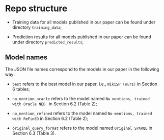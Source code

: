 # Repo structure

- Training data for all models published in our paper can be found under directory `training_data`;

- Prediction results for all models published in our paper can be found under directory `predicted_results`;

## Model names

The JSON file names correspond to the models in our paper in the following way:

- `best` refers to the best model in our paper, i.e., `WikiSP (ours)` in Section 6 tables;

- `no_mention_oracle` refers to the model named `No mentions, trained with Oracle NED ` in Section 6.2 (Table 2);

- `no_mention_refined` refers to the model named `No mentions, trained with ReFinED` in Section 6.2 (Table 2);

- `original_query_format` refers to the model named `Original SPARQL` in Section 6.3 (Table 3).